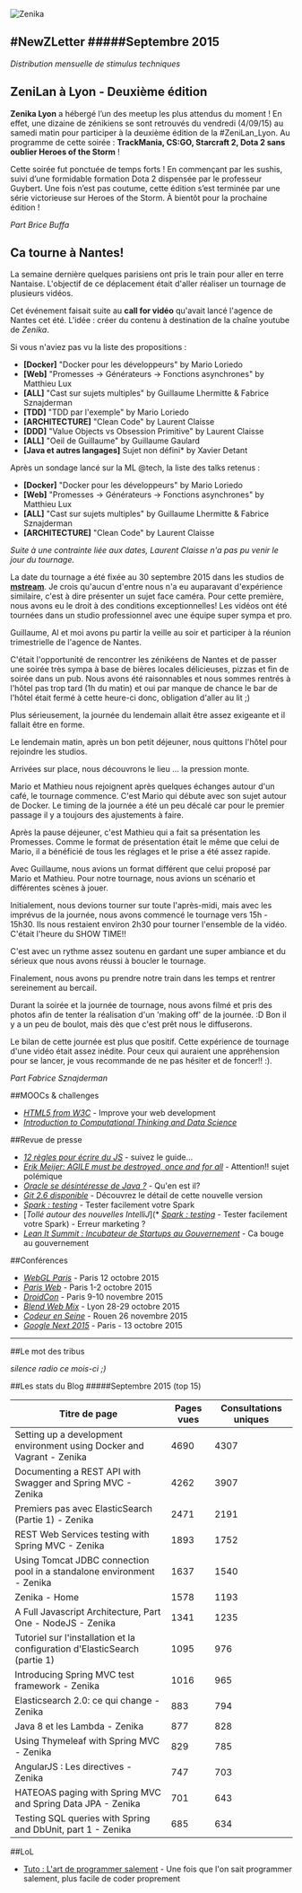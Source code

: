 
![Zenika](http://www.zenika.com/images/signature/simple.png)


#NewZLetter 
#####Septembre 2015
---

*Distribution mensuelle de stimulus techniques* 


## ZeniLan à Lyon - Deuxième édition

**Zenika Lyon** a hébergé l’un des meetup les plus attendus du moment ! 
En effet, une dizaine de zénikiens se sont retrouvés du vendredi (4/09/15) au samedi matin pour participer à la deuxième édition de la #ZeniLan_Lyon. 
Au programme de cette soirée : **TrackMania, CS:GO, Starcraft 2, Dota 2 sans oublier Heroes of the Storm** !

Cette soirée fut ponctuée de temps forts ! En commençant par les sushis, suivi d’une formidable formation Dota 2 dispensée par le professeur Guybert. Une fois n’est pas coutume, cette édition s’est terminée par une série victorieuse sur Heroes of the Storm.
À bientôt pour la prochaine édition !

*Part Brice Buffa*

## Ca tourne à Nantes!

La semaine dernière quelques parisiens ont pris le train pour aller en terre Nantaise. 
L'objectif de ce déplacement était d'aller réaliser un tournage de plusieurs vidéos. 

Cet événement faisait suite au **call for vidéo** qu'avait lancé l'agence de Nantes cet été.
L'idée : créer du contenu à destination de la chaîne youtube de *Zenika*.

Si vous n'aviez pas vu la liste des propositions :

 - **[Docker]** "Docker pour les développeurs" by Mario Loriedo
 - **[Web]** "Promesses -> Générateurs -> Fonctions asynchrones" by Matthieu Lux
 - **[ALL]** "Cast sur sujets multiples" by Guillaume Lhermitte & Fabrice Sznajderman
 - **[TDD]** "TDD par l'exemple" by Mario Loriedo
 - **[ARCHITECTURE]** "Clean Code" by Laurent Claisse
 - **[DDD]** "Value Objects vs Obsession Primitive" by Laurent Claisse
 - **[ALL]** "Oeil de Guillaume" by Guillaume Gaulard
 - **[Java et autres langages]** Sujet non défini* by Xavier Detant

Après un sondage lancé sur la ML @tech, la liste des talks retenus : 

 - **[Docker]** "Docker pour les développeurs" by Mario Loriedo
 - **[Web]** "Promesses -> Générateurs -> Fonctions asynchrones" by Matthieu Lux
 - **[ALL]** "Cast sur sujets multiples" by Guillaume Lhermitte & Fabrice Sznajderman
 - **[ARCHITECTURE]** "Clean Code" by Laurent Claisse
 
*Suite à une contrainte liée aux dates, Laurent Claisse n'a pas pu venir le jour du tournage.*

La date du tournage a été fixée au 30 septembre 2015 dans les studios de [**mstream**](http://mstream.fr/index2.php). 
Je crois qu'aucun d'entre nous n'a eu auparavant d'expérience similaire, c'est à dire présenter un sujet face caméra. 
Pour cette première, nous avons eu le droit à des conditions exceptionnelles! Les vidéos ont été tournées dans un studio professionnel avec une équipe super sympa et pro. 

Guillaume, Al et moi avons pu partir la veille au soir et participer à la réunion trimestrielle de l'agence de Nantes. 

C'était l'opportunité de rencontrer les zénikéens de Nantes et de passer une soirée très sympa à base de bières locales délicieuses, pizzas et fin de soirée dans un pub. 
Nous avons été raisonnables et nous sommes rentrés à l'hôtel pas trop tard (1h du matin) et oui par manque de chance le bar de l'hôtel était fermé à cette heure-ci donc, obligation d'aller au lit ;)

Plus sérieusement, la journée du lendemain allait être assez exigeante et il fallait être en forme.

Le lendemain matin, après un bon petit déjeuner, nous quittons l'hôtel pour rejoindre les studios.

Arrivées sur place, nous découvrons le lieu ... la pression monte.

Mario et Mathieu nous rejoignent après quelques échanges autour d'un café, le tournage commence. C'est Mario qui débute avec son sujet autour de Docker. 
Le timing de la journée a été un peu décalé car pour le premier passage il y a toujours des ajustements à faire. 

Après la pause déjeuner, c'est Mathieu qui a fait sa présentation  les Promesses. Comme le format de présentation était le même que celui de Mario, il a bénéficié de tous les réglages et le prise a été assez rapide.

Avec Guillaume, nous avions un format différent que celui proposé par Mario et Mathieu. Pour notre tournage, nous avions un scénario et différentes scènes à jouer. 

Initialement, nous devions tourner sur toute l'après-midi, mais avec les imprévus de la journée, nous avons commencé le tournage vers 15h - 15h30. Ils nous restaient environ 2h30 pour tourner l'ensemble de la vidéo. C'était l'heure du SHOW TIME!! 

C'est avec un rythme assez soutenu en gardant une super ambiance et du sérieux que nous avons réussi à boucler le tournage. 

Finalement, nous avons pu prendre notre train dans les temps et rentrer sereinement au bercail.

Durant la soirée et la journée de tournage, nous avons filmé et pris des photos afin de tenter la réalisation d'un 'making off' de la journée. :D
Bon il y a un peu de boulot, mais dès que c'est prêt nous le diffuserons.

Le bilan de cette journée est plus que positif. Cette expérience de tournage d'une vidéo était assez inédite. Pour ceux qui auraient une appréhension pour se lancer, je vous recommande de ne pas hésiter et de foncer!! :).

*Part Fabrice Sznajderman*

##MOOCs & challenges

  * [*HTML5 from W3C*](https://www.edx.org/xseries/html5-w3c) - Improve your web development
  * [*Introduction to Computational Thinking and Data Science*](https://www.edx.org/course/introduction-computational-thinking-data-mitx-6-00-2x-2) 

##Revue de presse

 * [*12 règles pour écrire du JS*](http://www.developpez.com/actu/90422/Un-developpeur-enonce-les-12-regles-a-respecter-pour-ecrire-un-code-JavaScript-professionnel/) - suivez le guide...  
 * [*Erik Meijer: AGILE must be destroyed, once and for all*](http://www.theregister.co.uk/2015/01/08/erik_meijer_agile_is_a_cancer_we_have_to_eliminate_from_the_industry/) - Attention!! sujet polémique
 * [*Oracle se désintéresse de Java ?*](http://www.infoworld.com/article/2987529/java/insider-oracle-lost-interest-in-java.html#tk.twt_ifw) - Qu'en est il?
 * [*Git 2.6 disponible*](http://www.developpez.com/actu/90623/Git-2-6-est-maintenant-disponible-en-telechargement-avec-des-dizaines-de-nouvelles-fonctionnalites-et-des-corrections-de-bogues/) - Découvrez le détail de cette nouvelle version
 * [*Spark : testing*](http://blog.cloudera.com/blog/2015/09/making-apache-spark-testing-easy-with-spark-testing-base/) - Tester facilement votre Spark
 * [*Tollé autour des nouvelles IntelliJ*](* [*Spark : testing*](http://blog.cloudera.com/blog/2015/09/making-apache-spark-testing-easy-with-spark-testing-base/) - Tester facilement votre Spark) - Erreur marketing ?
 * [*Lean It Summit : Incubateur de Startups au Gouvernement*](http://www.infoq.com/fr/news/2015/09/lean-it-summit-pierre-pezziardi) - Ca bouge au gouvernement 


  

 
##Conférences

 * [*WebGL Paris*](http://www.webglparis.com/) - Paris 12 octobre 2015
 * [*Paris Web*](http://www.paris-web.fr/) - Paris 1-2 octobre 2015
 * [*DroidCon*](http://droidcon.fr/) - Paris 9-10 novembre 2015
 * [*Blend Web Mix*](http://www.blendwebmix.com/) - Lyon 28-29 octobre 2015 
 * [*Codeur en Seine*](http://www.codeursenseine.com/2015/) - Rouen 26 novembre 2015 
 * [*Google Next 2015*](https://cloudplatformonline.com/NEXT_Google_Cloud_Platform_Experience_Paris.html) - Paris - 13 octobre 2015

 
 
---


##Le mot des tribus

*silence radio ce mois-ci ;)*
 
##Les stats du Blog
#####Septembre 2015 (top 15)

Titre de page |	Pages vues	| Consultations uniques
--------------|-------------|--------------------
Setting up a development environment using Docker and Vagrant - Zenika|4690|4307
Documenting a REST API with Swagger and Spring MVC - Zenika|4262|3907
Premiers pas avec ElasticSearch (Partie 1) - Zenika|2471|2191
REST Web Services testing with Spring MVC - Zenika|1893|1752
Using Tomcat JDBC connection pool in a standalone environment - Zenika|1637|1540
Zenika - Home|1578|1193
A Full Javascript Architecture, Part One - NodeJS - Zenika|1341|1235
Tutoriel sur l'installation et la configuration d'ElasticSearch (partie 1)|1095|976
Introducing Spring MVC test framework - Zenika|1016|965
Elasticsearch 2.0: ce qui change - Zenika|883|794
Java 8 et les Lambda - Zenika|877|828
Using Thymeleaf with Spring MVC - Zenika|829|785
AngularJS : Les directives - Zenika|747|703
HATEOAS paging with Spring MVC and Spring Data JPA - Zenika|701|643
Testing SQL queries with Spring and DbUnit, part 1 - Zenika|685|634


##LoL

 * [Tuto : L'art de programmer salement](http://www.developpez.net/forums/d1428236/club-professionnels-informatique/taverne-club-humour-divers/tutoriel-l-art-programmer-salement/) - Une fois que l'on sait programmer salement, plus facile de coder proprement

 
